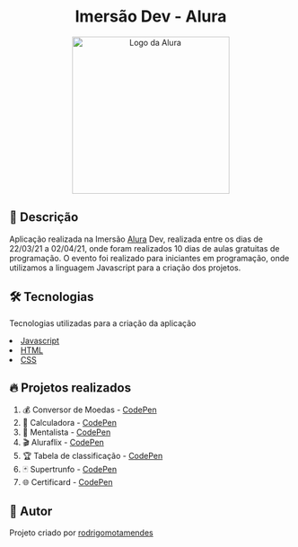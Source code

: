 <h1 align="center"> Imersão Dev - Alura </h1>

<p align="center">
 <img src="https://jogoveio.com.br/wp-content/uploads/2020/10/especial-logo-alura.png" width="280" alt="Logo da Alura">
</p>

<h2>🚀 Descrição</h2>

<p> Aplicação realizada na Imersão <a href='https://www.alura.com.br/' target="_blank" rel="nofollow">Alura</a> Dev, realizada entre os dias de 22/03/21 a 02/04/21, onde foram realizados 10 dias de aulas gratuitas de programação. O evento foi realizado para iniciantes em programação, onde utilizamos a linguagem Javascript para a criação dos projetos.</p>

<h2>🛠 Tecnologias</h2>

<p> Tecnologias utilizadas para a criação da aplicação</p>

<u>
 <li>
  <a href='https://developer.mozilla.org/pt-BR/docs/Web/JavaScript' target="_blank" rel="nofollow">Javascript</a>
 </li>
 <li>
  <a href='https://developer.mozilla.org/pt-BR/docs/Web/HTML' target="_blank" rel="nofollow">HTML</a>
 </li>
 <li>
  <a href='https://developer.mozilla.org/pt-BR/docs/Web/CSS' target="_blank" rel="nofollow">CSS</a>
 </li>
</u>

<h2>🔥 Projetos realizados</h2>

<ol>
 <li>💰 Conversor de Moedas - <a href='https://codepen.io/rodrigo-mendes-the-reactor/pen/xxgVVQy' target="_blank" rel="nofollow">CodePen</a></li> 
 <li>🔢 Calculadora - <a href='https://codepen.io/rodrigo-mendes-the-reactor/pen/XWppGZM' target="_blank" rel="nofollow">CodePen</a></li> 
 <li>🔮 Mentalista - <a href='https://codepen.io/rodrigo-mendes-the-reactor/pen/ExZWGzO' target="_blank" rel="nofollow">CodePen</a></li>
 <li>🎬 Aluraflix - <a href='https://codepen.io/rodrigo-mendes-the-reactor/pen/dyNWeOj' target="_blank" rel="nofollow">CodePen</a></li>
 <li>🏆 Tabela de classificação - <a href='https://codepen.io/rodrigo-mendes-the-reactor/pen/wvgqmor' target="_blank" rel="nofollow">CodePen</a></li>
 <li>🃏 Supertrunfo - <a href='https://codepen.io/rodrigo-mendes-the-reactor/pen/gOgoYBy' target="_blank" rel="nofollow">CodePen</a></li>
 <li>🌐 Certificard - <a href='https://codepen.io/rodrigo-mendes-the-reactor/pen/OJWzRvz' target="_blank" rel="nofollow">CodePen</a></li>
</ol>

<h2>💜 Autor</h2>

<p>Projeto criado por <a href='https://www.linkedin.com/in/rodrigo-mota-mendes/' target="_blank" rel="nofollow">rodrigomotamendes</a></p>
